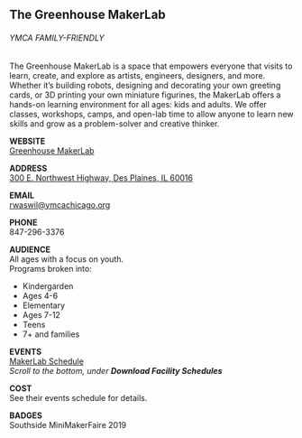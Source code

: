 ## The Greenhouse MakerLab
###### YMCA FAMILY-FRIENDLY
The Greenhouse MakerLab is a space that empowers everyone that visits to learn, create, and explore as artists, engineers, designers, and more. Whether it’s building robots, designing and decorating your own greeting cards, or 3D printing your own miniature figurines, the MakerLab offers a hands-on learning environment for all ages: kids and adults. We offer classes, workshops, camps, and open-lab time to allow anyone to learn new skills and grow as a problem-solver and creative thinker.

**WEBSITE**  
[Greenhouse MakerLab](https://www.ymcachicago.org/lattof/programs/makerlab)  

**ADDRESS**  
[300 E. Northwest Highway, Des Plaines, IL 60016](https://goo.gl/maps/QH579N5zaYrE8gXt5)  

**EMAIL**  
rwaswil@ymcachicago.org

**PHONE**  
847-296-3376 

**AUDIENCE**  
All ages with a focus on youth.  
Programs broken into:  
* Kindergarden
* Ages 4-6
* Elementary
* Ages 7-12
* Teens
* 7+ and families  

**EVENTS**  
[MakerLab Schedule](https://www.ymcachicago.org/lattof/programs)  
_Scroll to the bottom, under **Download Facility Schedules**_

**COST**  
See their events schedule for details.  

**BADGES**  
Southside MiniMakerFaire 2019
